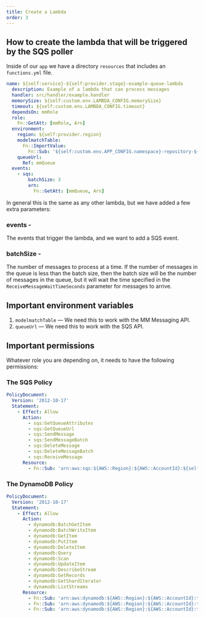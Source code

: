 ```yaml
---
title: Create a Lambda
order: 3
---
```


## How to create the lambda that will be triggered by the SQS poller

Inside of our `app` we have a directory `resources` that includes an `functions.yml` file.

```yaml
name: ${self:service}-${self:provider.stage}-example-queue-lambda
  description: Example of a lambda that can process messages
  handler: src/handler/example.handler
  memorySize: ${self:custom.env.LAMBDA_CONFIG.memorySize}
  timeout: ${self:custom.env.LAMBDA_CONFIG.timeout}
  dependsOn: mmRole
  role:
    Fn::GetAtt: [mmRole, Arn]
  environment:
    region: ${self:provider.region}
    modelmatchTable:
      Fn::ImportValue:
        Fn::Sub: '${self:custom.env.APP_CONFIG.namespace}-repository-${self:custom.env.APP_CONFIG.environment}-modelmatchTable'
    queueUrl:
      Ref: mmQueue
  events:
    - sqs:
        batchSize: 3
        arn:
          Fn::GetAtt: [mmQueue, Arn]
```

In general this is the same as any other lambda, but we have added a few extra parameters:

### events - 
The events that trigger the lambda, and we want to add a SQS event.

### batchSize -
The number of messages to process at a time. If the number of messages in the queue is less than the batch size, then the batch size will be the number of messages in the queue, but it will wait the time specified in the `ReceiveMessageWaitTimeSeconds` parameter for messages to arrive.

## Important environment variables
1. `modelmatchTable` — We need this to work with the MM Messaging API.
2. `queueUrl` — We need this to work with the SQS API.

## Important permissions
Whatever role you are depending on, it needs to have the following permissions:

### The SQS Policy
```yaml
PolicyDocument:
  Version: '2012-10-17'
  Statement:
    - Effect: Allow
      Action:
        - sqs:GetQueueAttributes
        - sqs:GetQueueUrl
        - sqs:SendMessage
        - sqs:SendMessageBatch
        - sqs:DeleteMessage
        - sqs:DeleteMessageBatch
        - sqs:ReceiveMessage
      Resource:
        - Fn::Sub: 'arn:aws:sqs:${AWS::Region}:${AWS::AccountId}:${self:service}-${self:provider.stage}-${self:custom.env.SQS.queueName}'
```

### The DynamoDB Policy
```yaml
PolicyDocument:
  Version: '2012-10-17'
  Statement:
    - Effect: Allow
      Action:
        - dynamodb:BatchGetItem
        - dynamodb:BatchWriteItem
        - dynamodb:GetItem
        - dynamodb:PutItem
        - dynamodb:DeleteItem
        - dynamodb:Query
        - dynamodb:Scan
        - dynamodb:UpdateItem
        - dynamodb:DescribeStream
        - dynamodb:GetRecords
        - dynamodb:GetShardIterator
        - dynamodb:ListStreams
      Resource:
        - Fn::Sub: 'arn:aws:dynamodb:${AWS::Region}:${AWS::AccountId}:table/${self:custom.env.APP_CONFIG.namespace}-repository-${self:custom.env.APP_CONFIG.environment}-modelmatchTable'
        - Fn::Sub: 'arn:aws:dynamodb:${AWS::Region}:${AWS::AccountId}:table/${self:custom.env.APP_CONFIG.namespace}-repository-${self:custom.env.APP_CONFIG.environment}-modelmatchTable/index/*'
        - Fn::Sub: 'arn:aws:dynamodb:${AWS::Region}:${AWS::AccountId}:table/${self:custom.env.APP_CONFIG.namespace}-repository-${self:custom.env.APP_CONFIG.environment}-modelmatchTable/stream/*'
```